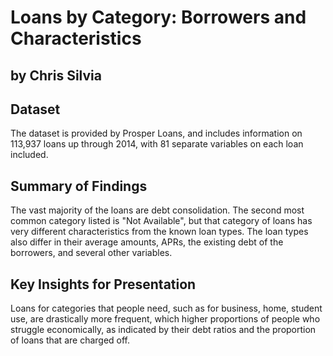 # Loans by Category: Borrowers and Characteristics
## by Chris Silvia


## Dataset

The dataset is provided by Prosper Loans, and includes information on 113,937
loans up through 2014, with 81 separate variables on each loan included.


## Summary of Findings

The vast majority of the loans are debt consolidation. The second most common
category listed is "Not Available", but that category of loans has very
different characteristics from the known loan types. The loan types also differ
in their average amounts, APRs, the existing debt of the borrowers, and several
other variables.


## Key Insights for Presentation

Loans for categories that people need, such as for business, home, student use,
are drastically more frequent, which higher proportions of people who struggle
economically, as indicated by their debt ratios and the proportion of loans
that are charged off.
